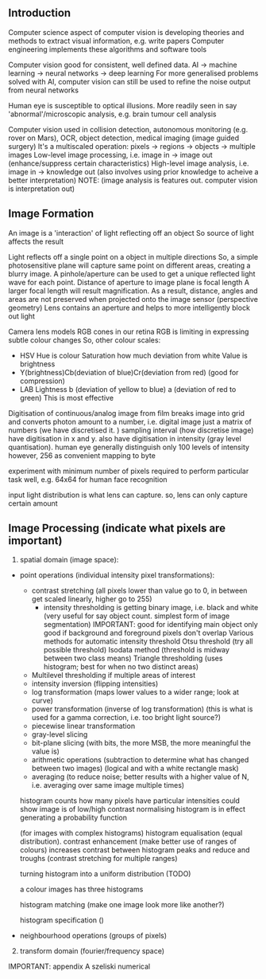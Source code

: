 <!-- SPDX-License-Identifier: zlib-acknowledgement -->
## Introduction
Computer science aspect of computer vision is developing theories and methods to extract visual information, e.g. write papers
Computer engineering implements these algorithms and software tools

Computer vision good for consistent, well defined data.
AI -> machine learning -> neural networks -> deep learning
For more generalised problems solved with AI, computer vision can still be used to refine the noise output from neural networks 

Human eye is susceptible to optical illusions.
More readily seen in say 'abnormal'/microscopic analysis, e.g. brain tumour cell analysis

Computer vision used in collision detection, autonomous monitoring (e.g. rover on Mars), OCR, object detection, medical imaging (image guided surgery)
It's a multiscaled operation: pixels -> regions -> objects -> multiple images
Low-level image processing, i.e. image in -> image out (enhance/suppress certain characteristics)
High-level image analysis, i.e. image in -> knowledge out (also involves using prior knowledge to acheive a better interpretation)
NOTE: (image analysis is features out. computer vision is interpretation out)

## Image Formation
An image is a 'interaction' of light reflecting off an object
So source of light affects the result

Light reflects off a single point on a object in multiple directions
So, a simple photosensitive plane will capture same point on different areas, creating a blurry image. 
A pinhole/aperture can be used to get a unique reflected light wave for each point.
Distance of aperture to image plane is focal length
A larger focal length will result magnification. 
As a result, distance, angles and areas are not preserved when projected onto the image sensor (perspective geometry)
Lens contains an aperture and helps to more intelligently block out light

Camera lens models RGB cones in our retina
RGB is limiting in expressing subtle colour changes
So, other colour scales:
  * HSV
    Hue is colour
    Saturation how much deviation from white
    Value is brightness
  * Y(brightness)Cb(deviation of blue)Cr(deviation from red) (good for compression)
  * LAB
    Lightness
    b (deviation of yellow to blue)
    a (deviation of red to green)
    This is most effective

Digitisation of continuous/analog image from film breaks image into grid and converts photon amount to a number, i.e.
digital image just a matrix of numbers (we have discretised it. )
sampling interval (how discretise image)
have digitisation in x and y.
also have digitisation in intensity (gray level quantisation). human eye generally distinguish only 100 levels of intensity
however, 256 as convenient mapping to byte

experiment with minimum number of pixels required to perform particular task well, e.g. 64x64 for human face recognition

input light distribution is what lens can capture. so, lens can only capture certain amount

## Image Processing (indicate what pixels are important)
1. spatial domain (image space):
  * point operations (individual intensity pixel transformations):
    - contrast stretching (all pixels lower than value go to 0, in between get scaled linearly, higher go to 255)
       + intensity thresholding is getting binary image, i.e. black and white (very useful for say object count. simplest form of image segmentation)
       IMPORTANT: good for identifying main object
       only good if background and foreground pixels don't overlap
       Various methods for automatic intensity threshold
       Otsu threshold (try all possible threshold)
       Isodata method (threshold is midway between two class means)
       Triangle thresholding (uses histogram; best for when no two distinct areas)
    - Multilevel thresholding if multiple areas of interest 
    - intensity inversion (flipping intensities)
    - log transformation (maps lower values to a wider range; look at curve)
    - power transformation (inverse of log transformation) (this is what is used for a gamma correction, i.e. too bright light source?)
    - piecewise linear transformation
    - gray-level slicing
    - bit-plane slicing (with bits, the more MSB, the more meaningful the value is)
    - arithmetic operations 
       (subtraction to determine what has changed between two images)
       (logical and with a white rectangle mask)
    - averaging (to reduce noise; better results with a higher value of N, i.e. averaging over same image multiple times)

    histogram counts how many pixels have particular intensities
    could show image is of low/high contrast
    normalising histogram is in effect generating a probability function

    (for images with complex histograms)
    histogram equalisation (equal distribution). contrast enhancement (make better use of ranges of colours)
    increases contrast between histogram peaks and reduce and troughs
    (contrast stretching for multiple ranges)

    turning histogram into a uniform distribution (TODO)

    a colour images has three histograms

    histogram matching (make one image look more like another?)

    histogram specification ()

  * neighbourhood operations (groups of pixels)
2. transform domain (fourier/frequency space)


IMPORTANT: appendix A szeliski numerical
